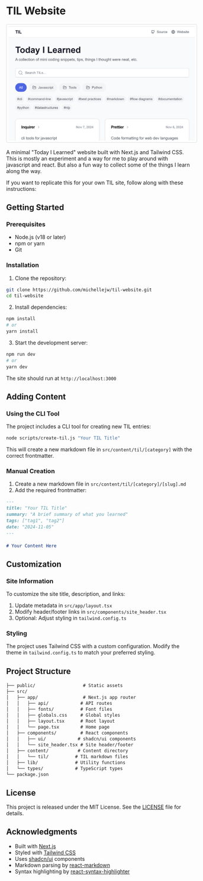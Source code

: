 # TIL Website

<img src="public/images/til-site.png" alt="TIL-site" style="border: 1px solid #ddd; border-radius: 4px; padding: 5px;">

A minimal "Today I Learned" website built with Next.js and Tailwind CSS. This is mostly an experiment and a way for me to play around with javascript and react. But also a fun way to collect some of the things I learn along the way.

If you want to replicate this for your own TIL site, follow along with these instructions:

## Getting Started

### Prerequisites

- Node.js (v18 or later)
- npm or yarn
- Git

### Installation

1. Clone the repository:

```bash
git clone https://github.com/michellejw/til-website.git
cd til-website
```

2. Install dependencies:

```bash
npm install
# or
yarn install
```

3. Start the development server:

```bash
npm run dev
# or
yarn dev
```

The site should run at `http://localhost:3000`

## Adding Content

### Using the CLI Tool

The project includes a CLI tool for creating new TIL entries:

```bash
node scripts/create-til.js "Your TIL Title"
```

This will create a new markdown file in `src/content/til/[category]` with the correct frontmatter.

### Manual Creation

1. Create a new markdown file in `src/content/til/[category]/[slug].md`
2. Add the required frontmatter:

```markdown
---
title: "Your TIL Title"
summary: "A brief summary of what you learned"
tags: ["tag1", "tag2"]
date: "2024-11-05"
---

# Your Content Here
```

## Customization

### Site Information

To customize the site title, description, and links:

1. Update metadata in `src/app/layout.tsx`
2. Modify header/footer links in `src/components/site_header.tsx`
3. Optional: Adjust styling in `tailwind.config.ts`

### Styling

The project uses Tailwind CSS with a custom configuration. Modify the theme in `tailwind.config.ts` to match your preferred styling.

## Project Structure

```
├── public/                  # Static assets
├── src/
│   ├── app/                 # Next.js app router
│   │   ├── api/            # API routes
│   │   ├── fonts/          # Font files
│   │   ├── globals.css     # Global styles
│   │   ├── layout.tsx      # Root layout
│   │   └── page.tsx        # Home page
│   ├── components/         # React components
│   │   ├── ui/            # shadcn/ui components
│   │   └── site_header.tsx # Site header/footer
│   ├── content/           # Content directory
│   │   └── til/          # TIL markdown files
│   ├── lib/              # Utility functions
│   └── types/            # TypeScript types
└── package.json
```

## License

This project is released under the MIT License. See the [LICENSE](LICENSE) file for details.

## Acknowledgments

- Built with [Next.js](https://nextjs.org/)
- Styled with [Tailwind CSS](https://tailwindcss.com/)
- Uses [shadcn/ui](https://ui.shadcn.com/) components
- Markdown parsing by [react-markdown](https://github.com/remarkjs/react-markdown)
- Syntax highlighting by [react-syntax-highlighter](https://github.com/react-syntax-highlighter/react-syntax-highlighter)
